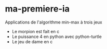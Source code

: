 # ma-premiere-ia

Applications de l'algorithme min-max à trois jeux

- Le morpion est fait en c
- Le puissance 4 en python avec python-turtle
- Le jeu de dame en c
